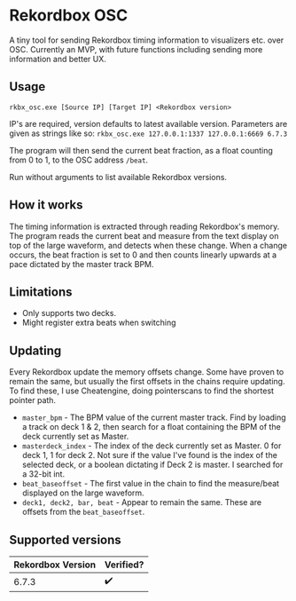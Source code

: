 # Rekordbox OSC
A tiny tool for sending Rekordbox timing information to visualizers etc. over OSC. 
Currently an MVP, with future functions including sending more information and better UX.

## Usage
`rkbx_osc.exe [Source IP] [Target IP] <Rekordbox version>`

IP's are required, version defaults to latest available version. Parameters are given as strings like so: `rkbx_osc.exe 127.0.0.1:1337 127.0.0.1:6669 6.7.3`

The program will then send the current beat fraction, as a float counting from 0 to 1, to the OSC address `/beat`.

Run without arguments to list available Rekordbox versions. 

## How it works
The timing information is extracted through reading Rekordbox's memory. The program reads the current beat and measure from the text display on top of the large waveform, and detects when these change.
When a change occurs, the beat fraction is set to 0 and then counts linearly upwards at a pace dictated by the master track BPM.

## Limitations
- Only supports two decks.
- Might register extra beats when switching

## Updating
Every Rekordbox update the memory offsets change. Some have proven to remain the same, but usually the first offsets in the chains require updating. 
To find these, I use Cheatengine, doing pointerscans to find the shortest pointer path.

- `master_bpm` - The BPM value of the current master track. Find by loading a track on deck 1 & 2, then search for a float containing the BPM of the deck currently set as Master.
- `masterdeck_index` - The index of the deck currently set as Master. 0 for deck 1, 1 for deck 2. Not sure if the value I've found is the index of the selected deck, or a boolean dictating if Deck 2 is master. I searched for a 32-bit int.
- `beat_baseoffset` - The first value in the chain to find the measure/beat displayed on the large waveform.
- `deck1, deck2, bar, beat` - Appear to remain the same. These are offsets from the `beat_baseoffset`.

## Supported versions
| Rekordbox Version  | Verified? |
| ----- | --- |
| 6.7.3 | ✔️ |
